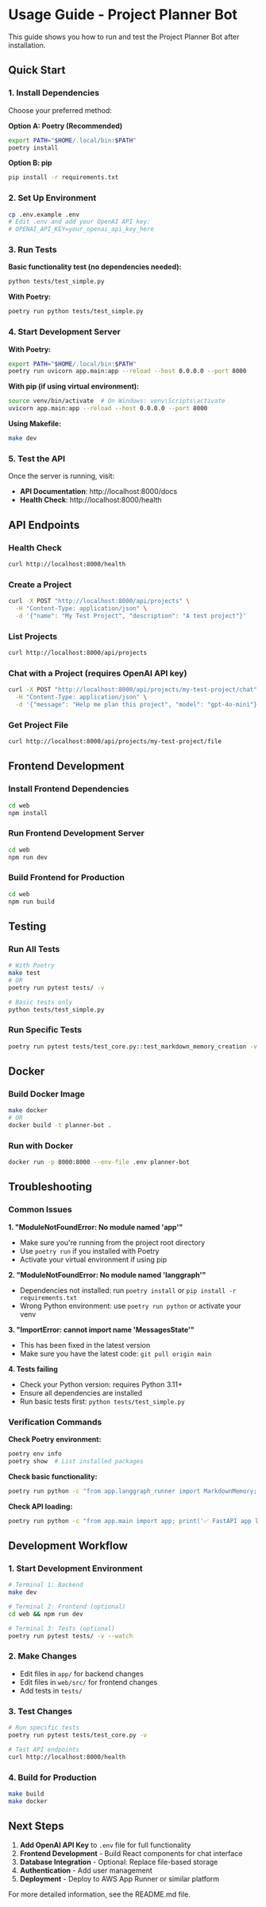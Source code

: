 # Usage Guide - Project Planner Bot

This guide shows you how to run and test the Project Planner Bot after installation.

## Quick Start

### 1. Install Dependencies

Choose your preferred method:

**Option A: Poetry (Recommended)**
```bash
export PATH="$HOME/.local/bin:$PATH"
poetry install
```

**Option B: pip**
```bash
pip install -r requirements.txt
```

### 2. Set Up Environment

```bash
cp .env.example .env
# Edit .env and add your OpenAI API key:
# OPENAI_API_KEY=your_openai_api_key_here
```

### 3. Run Tests

**Basic functionality test (no dependencies needed):**
```bash
python tests/test_simple.py
```

**With Poetry:**
```bash
poetry run python tests/test_simple.py
```

### 4. Start Development Server

**With Poetry:**
```bash
export PATH="$HOME/.local/bin:$PATH"
poetry run uvicorn app.main:app --reload --host 0.0.0.0 --port 8000
```

**With pip (if using virtual environment):**
```bash
source venv/bin/activate  # On Windows: venv\Scripts\activate
uvicorn app.main:app --reload --host 0.0.0.0 --port 8000
```

**Using Makefile:**
```bash
make dev
```

### 5. Test the API

Once the server is running, visit:
- **API Documentation**: http://localhost:8000/docs
- **Health Check**: http://localhost:8000/health

## API Endpoints

### Health Check
```bash
curl http://localhost:8000/health
```

### Create a Project
```bash
curl -X POST "http://localhost:8000/api/projects" \
  -H "Content-Type: application/json" \
  -d '{"name": "My Test Project", "description": "A test project"}'
```

### List Projects
```bash
curl http://localhost:8000/api/projects
```

### Chat with a Project (requires OpenAI API key)
```bash
curl -X POST "http://localhost:8000/api/projects/my-test-project/chat" \
  -H "Content-Type: application/json" \
  -d '{"message": "Help me plan this project", "model": "gpt-4o-mini"}'
```

### Get Project File
```bash
curl http://localhost:8000/api/projects/my-test-project/file
```

## Frontend Development

### Install Frontend Dependencies
```bash
cd web
npm install
```

### Run Frontend Development Server
```bash
cd web
npm run dev
```

### Build Frontend for Production
```bash
cd web
npm run build
```

## Testing

### Run All Tests
```bash
# With Poetry
make test
# OR
poetry run pytest tests/ -v

# Basic tests only
python tests/test_simple.py
```

### Run Specific Tests
```bash
poetry run pytest tests/test_core.py::test_markdown_memory_creation -v
```

## Docker

### Build Docker Image
```bash
make docker
# OR
docker build -t planner-bot .
```

### Run with Docker
```bash
docker run -p 8000:8000 --env-file .env planner-bot
```

## Troubleshooting

### Common Issues

**1. "ModuleNotFoundError: No module named 'app'"**
- Make sure you're running from the project root directory
- Use `poetry run` if you installed with Poetry
- Activate your virtual environment if using pip

**2. "ModuleNotFoundError: No module named 'langgraph'"**
- Dependencies not installed: run `poetry install` or `pip install -r requirements.txt`
- Wrong Python environment: use `poetry run python` or activate your venv

**3. "ImportError: cannot import name 'MessagesState'"**
- This has been fixed in the latest version
- Make sure you have the latest code: `git pull origin main`

**4. Tests failing**
- Check your Python version: requires Python 3.11+
- Ensure all dependencies are installed
- Run basic tests first: `python tests/test_simple.py`

### Verification Commands

**Check Poetry environment:**
```bash
poetry env info
poetry show  # List installed packages
```

**Check basic functionality:**
```bash
poetry run python -c "from app.langgraph_runner import MarkdownMemory; print('✅ Import successful')"
```

**Check API loading:**
```bash
poetry run python -c "from app.main import app; print('✅ FastAPI app loads')"
```

## Development Workflow

### 1. Start Development Environment
```bash
# Terminal 1: Backend
make dev

# Terminal 2: Frontend (optional)
cd web && npm run dev

# Terminal 3: Tests (optional)
poetry run pytest tests/ -v --watch
```

### 2. Make Changes
- Edit files in `app/` for backend changes
- Edit files in `web/src/` for frontend changes
- Add tests in `tests/`

### 3. Test Changes
```bash
# Run specific tests
poetry run pytest tests/test_core.py -v

# Test API endpoints
curl http://localhost:8000/health
```

### 4. Build for Production
```bash
make build
make docker
```

## Next Steps

1. **Add OpenAI API Key** to `.env` file for full functionality
2. **Frontend Development** - Build React components for chat interface
3. **Database Integration** - Optional: Replace file-based storage
4. **Authentication** - Add user management
5. **Deployment** - Deploy to AWS App Runner or similar platform

For more detailed information, see the README.md file.